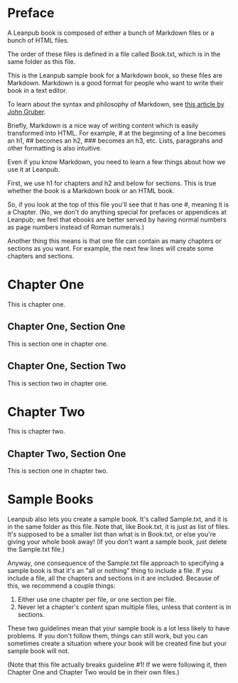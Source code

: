 # Preface
A Leanpub book is composed of either a bunch of Markdown files or a bunch of HTML files.

The order of these files is defined in a file called Book.txt, which is in the same folder as this file.

This is the Leanpub sample book for a Markdown book, so these files are Markdown.  Markdown is a good format for people who want to write their book in a text editor.

To learn about the syntax and philosophy of Markdown, see [this article by John Gruber](http://daringfireball.net/projects/markdown/syntax).

Briefly, Markdown is a nice way of writing content which is easily transformed into HTML.  For example, # at the beginning of a line becomes an h1, ## becomes an h2, ### becomes an h3, etc.  Lists, paragprahs and other formatting is also intuitive.

Even if you know Markdown, you need to learn a few things about how we use it at Leanpub.

First, we use h1 for chapters and h2 and below for sections.  This is true whether the book is a Markdown book or an HTML book.

So, if you look at the top of this file you'll see that it has one #, meaning it is a Chapter.  (No, we don't do anything special for prefaces or appendices at Leanpub; we feel that ebooks are better served by having normal numbers as page numbers instead of Roman numerals.)

Another thing this means is that one file can contain as many chapters or sections as you want.  For example, the next few lines will create some chapters and sections.

# Chapter One
This is chapter one.

## Chapter One, Section One
This is section one in chapter one.

## Chapter One, Section Two
This is section two in chapter one.

# Chapter Two
This is chapter two.

## Chapter Two, Section One
This is section one in chapter two.

# Sample Books
Leanpub also lets you create a sample book.  It's called Sample.txt, and it is in the same folder as this file.  Note that, like Book.txt, it is just as list of files.  It's supposed to be a smaller list than what is in Book.txt, or else you're giving your whole book away!  (If you don't want a sample book, just delete the Sample.txt file.)

Anyway, one consequence of the Sample.txt file approach to specifying a sample book is that it's an "all or nothing" thing to include a file.  If you include a file, all the chapters and sections in it are included.  Because of this, we recommend a couple things:

1. Either use one chapter per file, or one section per file.
2. Never let a chapter's content span multiple files, unless that content is in sections.

These two guidelines mean that your sample book is a lot less likely to have problems.  If you don't follow them, things can still work, but you can sometimes create a situation where your book will be created fine but your sample book will not.

(Note that this file actually breaks guideline #1!  If we were following it, then Chapter One and Chapter Two would be in their own files.)
